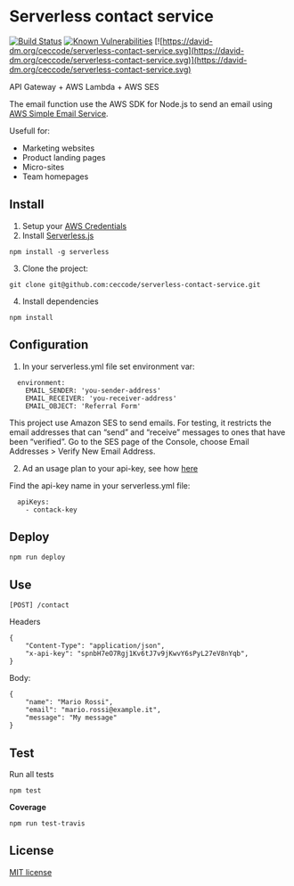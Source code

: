 # Serverless contact service

[![Build Status](https://travis-ci.org/ceccode/serverless-contact-service.svg?branch=master)](https://travis-ci.org/ceccode/serverless-contact-service)
[![Known Vulnerabilities](https://snyk.io/test/github/ceccode/serverless-contact-service/badge.svg)](https://snyk.io/test/github/ceccode/serverless-contact-service)
[![https://david-dm.org/ceccode/serverless-contact-service.svg](https://david-dm.org/ceccode/serverless-contact-service.svg)](https://david-dm.org/ceccode/serverless-contact-service.svg)

API Gateway + AWS Lambda + AWS SES 

The email function use the AWS SDK for Node.js to send an email using [AWS Simple Email Service](https://aws.amazon.com/ses/).

Usefull for:

* Marketing websites
* Product landing pages
* Micro-sites
* Team homepages


## Install

1. Setup your [AWS Credentials](http://docs.aws.amazon.com/cli/latest/userguide/cli-chap-getting-started.html)
2. Install [Serverless.js](https://serverless.com/)

```
npm install -g serverless
```

3. Clone the project:

```
git clone git@github.com:ceccode/serverless-contact-service.git
```

4. Install dependencies

```
npm install
```

## Configuration


1. In your serverless.yml file set environment var:

```
  environment:
    EMAIL_SENDER: 'you-sender-address'
    EMAIL_RECEIVER: 'you-receiver-address'
    EMAIL_OBJECT: 'Referral Form'

```

This project use Amazon SES to send emails. For testing, it restricts the email addresses that can “send” and “receive” messages to ones that have been “verified”. 
Go to the SES page of the Console, choose Email Addresses > Verify New Email Address.


2. Ad an usage plan to your api-key, see how [here](https://aws.amazon.com/blogs/aws/new-usage-plans-for-amazon-api-gateway/)

Find the api-key name in your serverless.yml file:

```
  apiKeys:
    - contack-key   
```

## Deploy

```
npm run deploy
```

## Use

```
[POST] /contact
```

Headers

```
{
	"Content-Type": "application/json",
    "x-api-key": "spnbH7eO7Rgj1Kv6tJ7v9jKwvY6sPyL27eV8nYqb",
}
```

Body:

```
{
	"name": "Mario Rossi",
    "email": "mario.rossi@example.it",
	"message": "My message"
}
```

## Test

Run all tests

```
npm test
```

**Coverage**

```
npm run test-travis
```

## License

[MIT license](LICENSE)